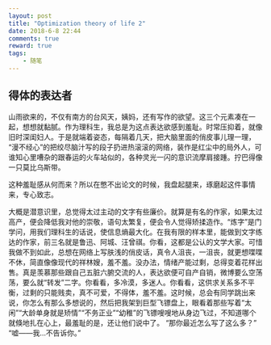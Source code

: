 ```yaml
---
layout: post
title: "Optimization theory of life 2"
date: 2018-6-8 22:44
comments: true
reward: true
tags: 
	- 随笔
---
```



## 得体的表达者


山雨欲来的，不仅有南方的台风天，姨妈，还有写作的欲望。这三个元素凑在一起，想想就黏腻。作为理科生，我总是为这点表达欲感到羞耻。时常压抑着，就像旧时深闺妇人。于是就端着姿态，每隔着几天，把大脑里面的俏皮事儿理一理， “漫不经心”的把绞尽脑汁写的段子扔进热滚滚的网络，装作是红尘中的局外人，可谁知心里嘈杂的跟春运的火车站似的，各种灵光一闪的意识流摩肩接踵。拧巴得像一只莫比乌斯带。

这种羞耻感从何而来？所以在憋不出论文的时候，我盘起腿来，琢磨起这件事情来，专心致志。

大概是潜意识里，总觉得太过主动的文字有些廉价。就算是有名的作家，如果太过高产，便会降低我对他的崇敬，语句太繁复，便会令人觉得矫揉造作。“炼字”是门学问，用我们理科生的话说，使信息熵最大化。在我有限的样本里，能做到文字练达的作家，前三名就是鲁迅、阿城、汪曾祺。你看，这都是公认的文学大家。可惜我做不到如此，总想在网络上写肤浅的俏皮话，真令人沮丧，一沮丧，就更想喋喋不休，简直像像现代的祥林嫂，羞不羞。没办法，情绪产能过剩，总得变着花样出售。真是羡慕那些跟自己五脏六腑交流的人，表达欲便可自产自销，微博要么空荡荡，要么就“转发”二字。你看看，多冷漠，多迷人。你看看，这供求关系多不平衡，过剩的只能贱卖，真不可爱，不得体，羞不羞。这时候，总会有同学跳出来说，你怎么有那么多想说的，然后把我架到巨型飞镖盘上，眼看着那些写着“太闲”“大龄单身就是矫情”“不务正业”“幼稚”的飞镖嗖嗖地从身边飞过，不知道哪个就倏地扎在心上，最羞耻的是，还让他们说中了。
“那你最近怎么写了这么多？”
“嘘——我...不告诉你。”
        
